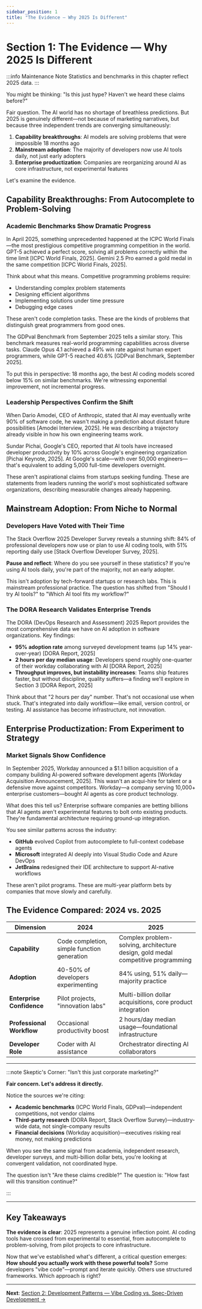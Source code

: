 ```yaml
---
sidebar_position: 1
title: "The Evidence — Why 2025 Is Different"
---
```


# Section 1: The Evidence — Why 2025 Is Different

:::info Maintenance Note
Statistics and benchmarks in this chapter reflect 2025 data. 
:::

You might be thinking: "Is this just hype? Haven't we heard these claims before?"

Fair question. The AI world has no shortage of breathless predictions. But 2025 is genuinely different—not because of marketing narratives, but because three independent trends are converging simultaneously:

1. **Capability breakthroughs**: AI models are solving problems that were impossible 18 months ago
2. **Mainstream adoption**: The majority of developers now use AI tools daily, not just early adopters
3. **Enterprise productization**: Companies are reorganizing around AI as core infrastructure, not experimental features

Let's examine the evidence.

## Capability Breakthroughs: From Autocomplete to Problem-Solving

### Academic Benchmarks Show Dramatic Progress

In April 2025, something unprecedented happened at the ICPC World Finals—the most prestigious competitive programming competition in the world. GPT-5 achieved a perfect score, solving all problems correctly within the time limit [ICPC World Finals, 2025]. Gemini 2.5 Pro earned a gold medal in the same competition [ICPC World Finals, 2025].

Think about what this means. Competitive programming problems require:
- Understanding complex problem statements
- Designing efficient algorithms
- Implementing solutions under time pressure
- Debugging edge cases

These aren't code completion tasks. These are the kinds of problems that distinguish great programmers from good ones.

The GDPval Benchmark from September 2025 tells a similar story. This benchmark measures real-world programming capabilities across diverse tasks. Claude Opus 4.1 achieved a 49% win rate against human expert programmers, while GPT-5 reached 40.6% [GDPval Benchmark, September 2025].

To put this in perspective: 18 months ago, the best AI coding models scored below 15% on similar benchmarks. We're witnessing exponential improvement, not incremental progress.

### Leadership Perspectives Confirm the Shift

When Dario Amodei, CEO of Anthropic, stated that AI may eventually write 90% of software code, he wasn't making a prediction about distant future possibilities [Amodei Interview, 2025]. He was describing a trajectory already visible in how his own engineering teams work.

Sundar Pichai, Google's CEO, reported that AI tools have increased developer productivity by 10% across Google's engineering organization [Pichai Keynote, 2025]. At Google's scale—with over 50,000 engineers—that's equivalent to adding 5,000 full-time developers overnight.

These aren't aspirational claims from startups seeking funding. These are statements from leaders running the world's most sophisticated software organizations, describing measurable changes already happening.

## Mainstream Adoption: From Niche to Normal

### Developers Have Voted with Their Time

The Stack Overflow 2025 Developer Survey reveals a stunning shift: 84% of professional developers now use or plan to use AI coding tools, with 51% reporting daily use [Stack Overflow Developer Survey, 2025].

**Pause and reflect**: Where do you see yourself in these statistics? If you're using AI tools daily, you're part of the majority, not an early adopter.

This isn't adoption by tech-forward startups or research labs. This is mainstream professional practice. The question has shifted from "Should I try AI tools?" to "Which AI tool fits my workflow?"

### The DORA Research Validates Enterprise Trends

The DORA (DevOps Research and Assessment) 2025 Report provides the most comprehensive data we have on AI adoption in software organizations. Key findings:

- **95% adoption rate** among surveyed development teams (up 14% year-over-year) [DORA Report, 2025]
- **2 hours per day median usage**: Developers spend roughly one-quarter of their workday collaborating with AI [DORA Report, 2025]
- **Throughput improves, but instability increases**: Teams ship features faster, but without discipline, quality suffers—a finding we'll explore in Section 3 [DORA Report, 2025]

Think about that "2 hours per day" number. That's not occasional use when stuck. That's integrated into daily workflow—like email, version control, or testing. AI assistance has become infrastructure, not innovation.

## Enterprise Productization: From Experiment to Strategy

### Market Signals Show Confidence

In September 2025, Workday announced a $1.1 billion acquisition of a company building AI-powered software development agents [Workday Acquisition Announcement, 2025]. This wasn't an acqui-hire for talent or a defensive move against competitors. Workday—a company serving 10,000+ enterprise customers—bought AI agents as core product technology.

What does this tell us? Enterprise software companies are betting billions that AI agents aren't experimental features to bolt onto existing products. They're fundamental architecture requiring ground-up integration.

You see similar patterns across the industry:
- **GitHub** evolved Copilot from autocomplete to full-context codebase agents
- **Microsoft** integrated AI deeply into Visual Studio Code and Azure DevOps
- **JetBrains** redesigned their IDE architecture to support AI-native workflows

These aren't pilot programs. These are multi-year platform bets by companies that move slowly and carefully.

## The Evidence Compared: 2024 vs. 2025

| Dimension | 2024 | 2025 |
|-----------|------|------|
| **Capability** | Code completion, simple function generation | Complex problem-solving, architecture design, gold medal competitive programming |
| **Adoption** | 40-50% of developers experimenting | 84% using, 51% daily—majority practice |
| **Enterprise Confidence** | Pilot projects, "innovation labs" | Multi-billion dollar acquisitions, core product integration |
| **Professional Workflow** | Occasional productivity boost | 2 hours/day median usage—foundational infrastructure |
| **Developer Role** | Coder with AI assistance | Orchestrator directing AI collaborators |

---

:::note Skeptic's Corner: "Isn't this just corporate marketing?"

**Fair concern. Let's address it directly.**

Notice the sources we're citing:
- **Academic benchmarks** (ICPC World Finals, GDPval)—independent competitions, not vendor claims
- **Third-party research** (DORA Report, Stack Overflow Survey)—industry-wide data, not single-company results
- **Financial decisions** (Workday acquisition)—executives risking real money, not making predictions

When you see the same signal from academia, independent research, developer surveys, and multi-billion dollar bets, you're looking at convergent validation, not coordinated hype.

The question isn't "Are these claims credible?" The question is: "How fast will this transition continue?"

:::

---

## Key Takeaways

**The evidence is clear**: 2025 represents a genuine inflection point. AI coding tools have crossed from experimental to essential, from autocomplete to problem-solving, from pilot projects to core infrastructure.

Now that we've established what's different, a critical question emerges: **How should you actually work with these powerful tools?** Some developers "vibe code"—prompt and iterate quickly. Others use structured frameworks. Which approach is right?

---

**Next**: [Section 2: Development Patterns — Vibe Coding vs. Spec-Driven Development →](./02-development-patterns.md)
